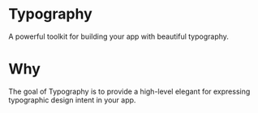 # Typography

A powerful toolkit for building your app with beautiful typography.

# Why

The goal of Typography is to provide a high-level elegant for expressing typographic design intent in your app.
